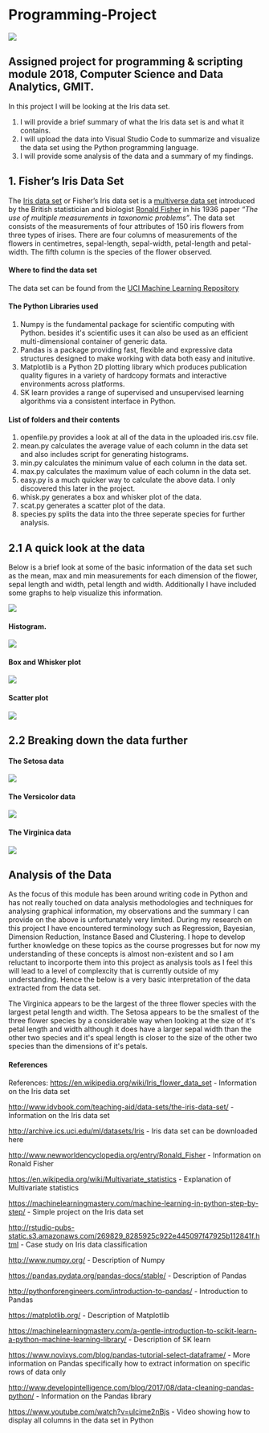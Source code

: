 # Programming-Project
![](Zoolander.jpg)
## Assigned project for programming &amp; scripting module 2018, Computer Science and Data Analytics, GMIT.
In this project I will be looking at the Iris data set. 
1) I will provide a brief summary of what the Iris data set is and what it contains. 
2) I will upload the data into Visual Studio Code to summarize and visualize the data set using the Python programming language.
3) I will provide some analysis of the data and a summary of my findings.

## 1. Fisher’s Iris Data Set

The [Iris data set](https://en.wikipedia.org/wiki/Iris_flower_data_set) or Fisher’s Iris data set is a [multiverse data set](https://en.wikipedia.org/wiki/Multivariate_statistics) introduced by the British statistician and biologist [Ronald Fisher](http://www.newworldencyclopedia.org/entry/Ronald_Fisher) in his 1936 paper *“The use of multiple measurements in taxonomic problems”*.
The data set consists of the measurements of four attributes of 150 iris flowers from three types of irises. There are four columns of measurements of the flowers in centimetres, sepal-length, sepal-width, petal-length and petal-width. The fifth column is the species of the flower observed.

#### Where to find the data set

The data set can be found from the [UCI Machine Learning Repository](https://archive.ics.uci.edu/ml/datasets/iris) 

#### The Python Libraries used

1) Numpy is the fundamental package for scientific computing with Python. besides it's scientific uses it can also be used as an efficient multi-dimensional container of generic data.
2) Pandas is a package providing fast, flexible and expressive data structures designed to make working with data both easy and initutive.
3) Matplotlib is a Python 2D plotting library which produces publication quality figures in a variety of hardcopy formats and interactive environments across platforms.
4) SK learn provides a range of supervised and unsupervised learning algorithms via a consistent interface in Python.


#### List of folders and their contents

1) openfile.py provides a look at all of the data in the uploaded iris.csv file.
2) mean.py calculates the average value of each column in the data set and also includes script for generating histograms.
3) min.py calculates the minimum value of each column in the data set.
4) max.py calculates the maximum value of each column in the data set.
5) easy.py is a much quicker way to calculate the above data. I only discovered this later in the project.
6) whisk.py generates a box and whisker plot of the data.
7) scat.py generates a scatter plot of the data.
8) species.py splits the data into the three seperate species for further analysis.


## 2.1 A quick look at the data

Below is a brief look at some of the basic information of the data set such as the mean, max and min measurements for each dimension of the flower, sepal length and width, petal length and width. Additionally I have included some graphs to help visualize this information. 

![](Describe.JPG)
     
#### Histogram.
 
 ![](hist.png)

#### Box and Whisker plot

![](whisker.png)

#### Scatter plot

![](scat.png)

## 2.2 Breaking down the data further
#### The Setosa data

![](seto.JPG)

#### The Versicolor data

![](versi.JPG)

#### The Virginica data

![](virgi.JPG)

## Analysis of the Data

As the focus of this module has been around writing code in Python and has not really touched on data analysis methodologies and techniques for analysing graphical information, my observations and the summary I can provide on the above is unfortunately very limited. During my research on this project I have encountered terminology such as Regression, Bayesian, Dimension Reduction, Instance Based and Clustering. I hope to develop further knowledge on these topics as the course progresses but for now my understanding of these concepts is almost non-existent and so I am reluctant to incorporte them into this project as analysis tools as I feel this will lead to a level of complexcity that is currently outside of my understanding. Hence the below is a very basic interpretation of the data extracted from the data set.

The Virginica appears to be the largest of the three flower species with the largest petal length and width. 
The Setosa appears to be the smallest of the three flower species by a considerable way when looking at the size of it's petal length and width although it does have a larger sepal width than the other two species and it's speal length is closer to the size of the other two species than the dimensions of it's petals.



#### References
References:
https://en.wikipedia.org/wiki/Iris_flower_data_set - Information on the Iris data set

http://www.idvbook.com/teaching-aid/data-sets/the-iris-data-set/ - Information on the Iris data set

http://archive.ics.uci.edu/ml/datasets/Iris - Iris data set can be downloaded here

http://www.newworldencyclopedia.org/entry/Ronald_Fisher - Information on Ronald Fisher

https://en.wikipedia.org/wiki/Multivariate_statistics - Explanation of Multivariate statistics

https://machinelearningmastery.com/machine-learning-in-python-step-by-step/ - Simple project on the Iris data set

http://rstudio-pubs-static.s3.amazonaws.com/269829_8285925c922e445097f47925b112841f.html - Case study on Iris data classification

http://www.numpy.org/ - Description of Numpy

https://pandas.pydata.org/pandas-docs/stable/ - Description of Pandas

http://pythonforengineers.com/introduction-to-pandas/ - Introduction to Pandas

https://matplotlib.org/ - Description of Matplotlib

https://machinelearningmastery.com/a-gentle-introduction-to-scikit-learn-a-python-machine-learning-library/ - Description of SK learn

https://www.novixys.com/blog/pandas-tutorial-select-dataframe/ - More information on Pandas specifically how to extract information on specific rows of data only

http://www.developintelligence.com/blog/2017/08/data-cleaning-pandas-python/ - Information on the Pandas library

https://www.youtube.com/watch?v=uIcime2nBjs - Video showing how to display all columns in the data set in Python






